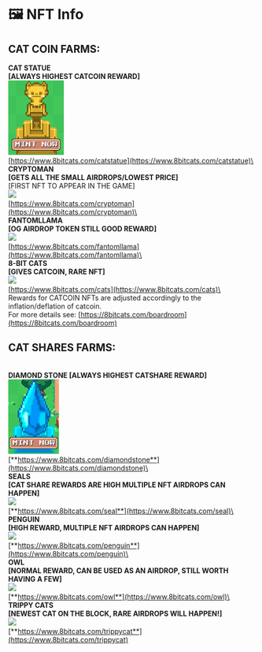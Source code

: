 # 🖼 NFT Info

## CAT COIN FARMS:

**CAT STATUE**\
**\[ALWAYS HIGHEST CATCOIN REWARD]**\
<img src="../.gitbook/assets/golden1.png" alt="" data-size="original">\
[https://www.8bitcats.com/catstatue](https://www.8bitcats.com/catstatue)\
\
**CRYPTOMAN**\
**\[GETS ALL THE SMALL AIRDROPS/LOWEST PRICE]**\
\[FIRST NFT TO APPEAR IN THE GAME]\
![](https://www.8bitcats.com/static/media/example.ad6c254c.gif)\
[https://www.8bitcats.com/cryptoman](https://www.8bitcats.com/cryptoman)\
\
**FANTOMLLAMA**\
**\[OG AIRDROP TOKEN STILL GOOD REWARD]**\
![](https://8bitcats.com/static/media/example.5411a699.gif)\
[https://www.8bitcats.com/fantomllama](https://www.8bitcats.com/fantomllama)\
\
**8-BIT CATS**\
**\[GIVES CATCOIN, RARE NFT]**\
![](https://8bitcats.com/static/media/example.5df537bf.gif)\
[https://www.8bitcats.com/cats](https://www.8bitcats.com/cats)\
\
Rewards for CATCOIN NFTs are adjusted accordingly to the inflation/deflation of catcoin.\
For more details see: [https://8bitcats.com/boardroom](https://8bitcats.com/boardroom)

## CAT SHARES FARMS:

\
**DIAMOND STONE \[ALWAYS HIGHEST CATSHARE REWARD]**\
![](../.gitbook/assets/crystal1.png)\
[**https://www.8bitcats.com/diamondstone**](https://www.8bitcats.com/diamondstone)\
\
**SEALS**\
**\[CAT SHARE REWARDS ARE HIGH MULTIPLE NFT AIRDROPS CAN HAPPEN]**\
![](https://8bitcats.com/static/media/example.5f54a7d9.gif)\
[**https://www.8bitcats.com/seal**](https://www.8bitcats.com/seal)\
\
**PENGUIN**\
**\[HIGH REWARD, MULTIPLE NFT AIRDROPS CAN HAPPEN]**\
![](https://8bitcats.com/static/media/example.b2c6f9a4.gif)\
[**https://www.8bitcats.com/penguin**](https://www.8bitcats.com/penguin)\
\
**OWL**\
**\[NORMAL REWARD, CAN BE USED AS AN AIRDROP, STILL WORTH HAVING A FEW]**\
![](https://8bitcats.com/static/media/example.304ef009.gif)\
[**https://www.8bitcats.com/owl**](https://www.8bitcats.com/owl)\
\
**TRIPPY CATS**\
**\[NEWEST CAT ON THE BLOCK, RARE AIRDROPS WILL HAPPEN!]**\
![](https://8bitcats.com/static/media/example.c9f12a30.gif)\
[**https://www.8bitcats.com/trippycat**](https://www.8bitcats.com/trippycat)
